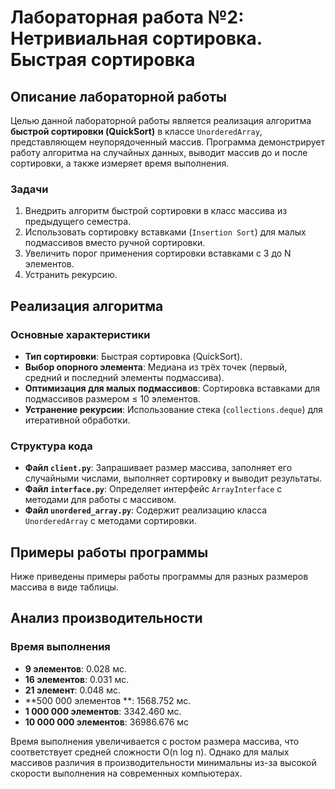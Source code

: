 # Лабораторная работа №2: Нетривиальная сортировка. Быстрая сортировка

## Описание лабораторной работы

Целью данной лабораторной работы является реализация алгоритма **быстрой сортировки (QuickSort)** в классе `UnorderedArray`, представляющем неупорядоченный массив. Программа демонстрирует работу алгоритма на случайных данных, выводит массив до и после сортировки, а также измеряет время выполнения.

### Задачи
1. Внедрить алгоритм быстрой сортировки в класс массива из предыдущего семестра.
2. Использовать сортировку вставками (`Insertion Sort`) для малых подмассивов вместо ручной сортировки.
3. Увеличить порог применения сортировки вставками с 3 до N элементов.
4. Устранить рекурсию.

## Реализация алгоритма

### Основные характеристики
- **Тип сортировки**: Быстрая сортировка (QuickSort).
- **Выбор опорного элемента**: Медиана из трёх точек (первый, средний и последний элементы подмассива).
- **Оптимизация для малых подмассивов**: Сортировка вставками для подмассивов размером ≤ 10 элементов.
- **Устранение рекурсии**: Использование стека (`collections.deque`) для итеративной обработки.

### Структура кода
- **Файл `client.py`**: Запрашивает размер массива, заполняет его случайными числами, выполняет сортировку и выводит результаты.
- **Файл `interface.py`**: Определяет интерфейс `ArrayInterface` с методами для работы с массивом.
- **Файл `unordered_array.py`**: Содержит реализацию класса `UnorderedArray` с методами сортировки.

## Примеры работы программы
Ниже приведены примеры работы программы для разных размеров массива в виде таблицы.
## Анализ производительности

### Время выполнения
- **9 элементов**: 0.028 мс.
- **16 элементов**: 0.031 мс.
- **21 элемент**: 0.048 мс.
- **500 000 элементов **: 1568.752 мс.
- **1 000 000 элементов**: 3342.460 мс.
- **10 000 000 элементов**: 36986.676 мс



Время выполнения увеличивается с ростом размера массива, что соответствует средней сложности O(n log n). Однако для малых массивов различия в производительности минимальны из-за высокой скорости выполнения на современных компьютерах.
